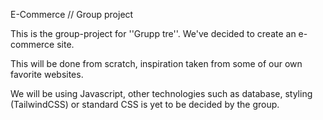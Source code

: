 E-Commerce // Group project


This is the group-project for ''Grupp tre''. We've decided to create an e-commerce site.

This will be done from scratch, inspiration taken from some of our own favorite websites.

We will be using Javascript, other technologies such as database, styling (TailwindCSS) or standard CSS is yet to be decided by the group.
